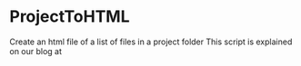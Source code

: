 # ProjectToHTML
Create an html file of a list of files in a project folder
This script is explained on our blog at <insert link here>
